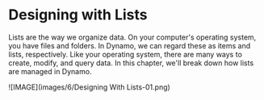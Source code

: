 # Designing with Lists

Lists are the way we organize data.  On your computer's operating system, you have files and folders.  In Dynamo, we can regard these as items and lists, respectively.  Like your operating system, there are many ways to create, modify, and query data. In this chapter, we'll break down how lists are managed in Dynamo.

![IMAGE](images/6/Designing With Lists-01.png)
